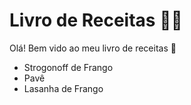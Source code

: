 # Livro de Receitas :man_cook:

Olá! Bem vido ao meu livro de receitas :wave:

- Strogonoff de Frango
- Pavê
- Lasanha de Frango
